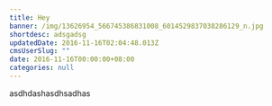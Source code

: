 ```yaml
---
title: Hey
banner: /img/13626954_566745386831008_6014529837038286129_n.jpg
shortdesc: adsgadsg
updatedDate: 2016-11-16T02:04:48.013Z
cmsUserSlug: ""
date: 2016-11-16T00:00:00+08:00
categories: null
---
```


asdhdashasdhsadhas